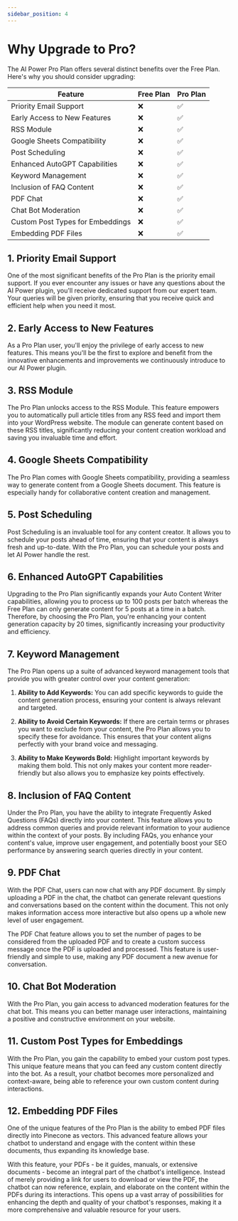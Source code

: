 ```yaml
---
sidebar_position: 4
---
```


# Why Upgrade to Pro?

The AI Power Pro Plan offers several distinct benefits over the Free Plan. Here's why you should consider upgrading:

| Feature                           | Free Plan | Pro Plan |
|-----------------------------------|-----------|----------|
| Priority Email Support            | ❌        | ✅       |
| Early Access to New Features      | ❌        | ✅       |
| RSS Module                        | ❌        | ✅       |
| Google Sheets Compatibility       | ❌        | ✅       |
| Post Scheduling                   | ❌        | ✅       |
| Enhanced AutoGPT Capabilities     | ❌        | ✅       |
| Keyword Management                | ❌        | ✅       |
| Inclusion of FAQ Content          | ❌        | ✅       |
| PDF Chat                          | ❌        | ✅       |
| Chat Bot Moderation               | ❌        | ✅       |
| Custom Post Types for Embeddings  | ❌        | ✅       |
| Embedding PDF Files               | ❌        | ✅       |

## 1. Priority Email Support
One of the most significant benefits of the Pro Plan is the priority email support. If you ever encounter any issues or have any questions about the AI Power plugin, you'll receive dedicated support from our expert team. Your queries will be given priority, ensuring that you receive quick and efficient help when you need it most.

## 2. Early Access to New Features
As a Pro Plan user, you'll enjoy the privilege of early access to new features. This means you'll be the first to explore and benefit from the innovative enhancements and improvements we continuously introduce to our AI Power plugin.

## 3. RSS Module
The Pro Plan unlocks access to the RSS Module. This feature empowers you to automatically pull article titles from any RSS feed and import them into your WordPress website. The module can generate content based on these RSS titles, significantly reducing your content creation workload and saving you invaluable time and effort.

## 4. Google Sheets Compatibility
The Pro Plan comes with Google Sheets compatibility, providing a seamless way to generate content from a Google Sheets document. This feature is especially handy for collaborative content creation and management.

## 5. Post Scheduling
Post Scheduling is an invaluable tool for any content creator. It allows you to schedule your posts ahead of time, ensuring that your content is always fresh and up-to-date. With the Pro Plan, you can schedule your posts and let AI Power handle the rest.

## 6. Enhanced AutoGPT Capabilities
Upgrading to the Pro Plan significantly expands your Auto Content Writer capabilities, allowing you to process up to 100 posts per batch whereas the Free Plan can only generate content for 5 posts at a time in a batch. Therefore, by choosing the Pro Plan, you're enhancing your content generation capacity by 20 times, significantly increasing your productivity and efficiency.

## 7. Keyword Management
The Pro Plan opens up a suite of advanced keyword management tools that provide you with greater control over your content generation:

1. **Ability to Add Keywords:** You can add specific keywords to guide the content generation process, ensuring your content is always relevant and targeted.

2. **Ability to Avoid Certain Keywords:** If there are certain terms or phrases you want to exclude from your content, the Pro Plan allows you to specify these for avoidance. This ensures that your content aligns perfectly with your brand voice and messaging.

3. **Ability to Make Keywords Bold:** Highlight important keywords by making them bold. This not only makes your content more reader-friendly but also allows you to emphasize key points effectively.

## 8. Inclusion of FAQ Content
Under the Pro Plan, you have the ability to integrate Frequently Asked Questions (FAQs) directly into your content. This feature allows you to address common queries and provide relevant information to your audience within the context of your posts. By including FAQs, you enhance your content's value, improve user engagement, and potentially boost your SEO performance by answering search queries directly in your content.

## 9. PDF Chat

With the PDF Chat, users can now chat with any PDF document. By simply uploading a PDF in the chat, the chatbot can generate relevant questions and conversations based on the content within the document. This not only makes information access more interactive but also opens up a whole new level of user engagement.

The PDF Chat feature allows you to set the number of pages to be considered from the uploaded PDF and to create a custom success message once the PDF is uploaded and processed. This feature is user-friendly and simple to use, making any PDF document a new avenue for conversation.

## 10. Chat Bot Moderation
With the Pro Plan, you gain access to advanced moderation features for the chat bot. This means you can better manage user interactions, maintaining a positive and constructive environment on your website.

## 11. Custom Post Types for Embeddings
With the Pro Plan, you gain the capability to embed your custom post types. This unique feature means that you can feed any custom content directly into the bot. As a result, your chatbot becomes more personalized and context-aware, being able to reference your own custom content during interactions.

## 12. Embedding PDF Files
One of the unique features of the Pro Plan is the ability to embed PDF files directly into Pinecone as vectors. This advanced feature allows your chatbot to understand and engage with the content within these documents, thus expanding its knowledge base.

With this feature, your PDFs - be it guides, manuals, or extensive documents - become an integral part of the chatbot's intelligence. Instead of merely providing a link for users to download or view the PDF, the chatbot can now reference, explain, and elaborate on the content within the PDFs during its interactions. This opens up a vast array of possibilities for enhancing the depth and quality of your chatbot's responses, making it a more comprehensive and valuable resource for your users.